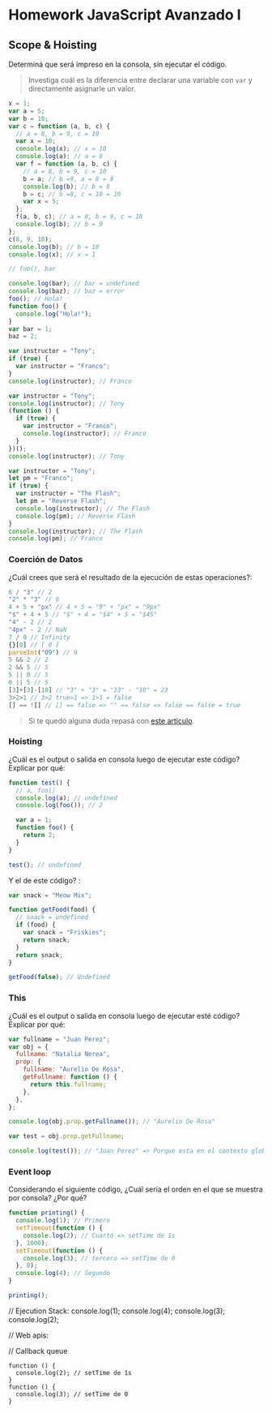 # Homework JavaScript Avanzado I

## Scope & Hoisting

Determiná que será impreso en la consola, sin ejecutar el código.

> Investiga cuál es la diferencia entre declarar una variable con `var` y directamente asignarle un valor.

```javascript
x = 1;
var a = 5;
var b = 10;
var c = function (a, b, c) {
  // a = 8, b = 9, c = 10
  var x = 10;
  console.log(x); // x = 10
  console.log(a); // a = 8
  var f = function (a, b, c) {
    // a = 8, b = 9, c = 10
    b = a; // b =9, a = 8 = 8
    console.log(b); // b = 8
    b = c; // b =8, c = 10 = 10
    var x = 5;
  };
  f(a, b, c); // a = 8, b = 9, c = 10
  console.log(b); // b = 9
};
c(8, 9, 10);
console.log(b); // b = 10
console.log(x); // x = 1
```

```javascript
// foo(), bar

console.log(bar); // bar = undefined
console.log(baz); // baz = error
foo(); // Hola!
function foo() {
  console.log("Hola!");
}
var bar = 1;
baz = 2;
```

```javascript
var instructor = "Tony";
if (true) {
  var instructor = "Franco";
}
console.log(instructor); // Franco
```

```javascript
var instructor = "Tony";
console.log(instructor); // Tony
(function () {
  if (true) {
    var instructor = "Franco";
    console.log(instructor); // Franco
  }
})();
console.log(instructor); // Tony
```

```javascript
var instructor = "Tony";
let pm = "Franco";
if (true) {
  var instructor = "The Flash";
  let pm = "Reverse Flash";
  console.log(instructor); // The Flash
  console.log(pm); // Reverse Flash
}
console.log(instructor); // The Flash
console.log(pm); // Franco
```

### Coerción de Datos

¿Cuál crees que será el resultado de la ejecución de estas operaciones?:

```javascript
6 / "3" // 2
"2" * "3" // 6
4 + 5 + "px" // 4 + 5 = "9" + "px" = "9px"
"$" + 4 + 5 // "$" + 4 = "$4" + 5 = "$45"
"4" - 2 // 2
"4px" - 2 // NaN
7 / 0 // Infinity
{}[0] // [ 0 ]
parseInt("09") // 9
5 && 2 // 2
2 && 5 // 5
5 || 0 // 5
0 || 5 // 5
[3]+[3]-[10] // "3" + "3" = "33" - "10" = 23
3>2>1 // 3>2 true>1 => 1>1 = false
[] == ![] // [] == false => "" == false => false == false = true
```

> Si te quedó alguna duda repasá con [este artículo](http://javascript.info/tutorial/object-conversion).

### Hoisting

¿Cuál es el output o salida en consola luego de ejecutar este código? Explicar por qué:

```javascript
function test() {
  // a, foo()
  console.log(a); // undefined
  console.log(foo()); // 2

  var a = 1;
  function foo() {
    return 2;
  }
}

test(); // undefined
```

Y el de este código? :

```javascript
var snack = "Meow Mix";

function getFood(food) {
  // snack = undefined
  if (food) {
    var snack = "Friskies";
    return snack;
  }
  return snack;
}

getFood(false); // Undefined
```

### This

¿Cuál es el output o salida en consola luego de ejecutar esté código? Explicar por qué:

```javascript
var fullname = "Juan Perez";
var obj = {
  fullname: "Natalia Nerea",
  prop: {
    fullname: "Aurelio De Rosa",
    getFullname: function () {
      return this.fullname;
    },
  },
};

console.log(obj.prop.getFullname()); // "Aurelio De Rosa"

var test = obj.prop.getFullname;

console.log(test()); // "Juan Perez" => Porque esta en el contexto global
```

### Event loop

Considerando el siguiente código, ¿Cuál sería el orden en el que se muestra por consola? ¿Por qué?

```javascript
function printing() {
  console.log(1); // Primero
  setTimeout(function () {
    console.log(2); // Cuarto => setTime de 1s
  }, 1000);
  setTimeout(function () {
    console.log(3); // tercero => setTime de 0
  }, 0);
  console.log(4); // Segundo
}

printing();
```

// Ejecution Stack:
console.log(1);
console.log(4);
console.log(3);
console.log(2);

// Web apis:

// Callback queue

    function () {
      console.log(2); // setTime de 1s
    }
    function () {
      console.log(3); // setTime de 0
    }
